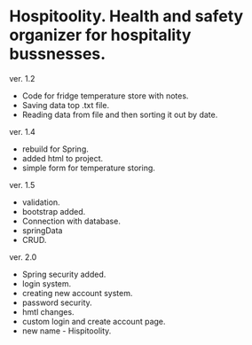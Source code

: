 # Hospitoolity. Health and safety organizer for hospitality bussnesses.

ver. 1.2 
- Code for fridge temperature store with notes.
- Saving data top .txt file.
- Reading data from file and then sorting it out by date.

ver. 1.4
- rebuild for Spring.
- added html to project.
- simple form for temperature storing.

ver. 1.5
- validation.
- bootstrap added.
- Connection with database.
- springData
- CRUD.

ver. 2.0
- Spring security added.
- login system.
- creating new account system.
- password security.
- hmtl changes.
- custom login and create account page.
- new name - Hispitoolity.


